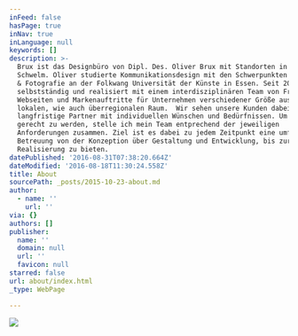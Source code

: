 ```yaml
---
inFeed: false
hasPage: true
inNav: true
inLanguage: null
keywords: []
description: >-
  Brux ist das Designbüro von Dipl. Des. Oliver Brux mit Standorten in Essen und
  Schwelm. Oliver studierte Kommunikationsdesign mit den Schwerpunkten Webdesign
  & Fotografie an der Folkwang Universität der Künste in Essen. Seit 2009 ist er
  selbstständig und realisiert mit einem interdisziplinären Team von Freelancern
  Webseiten und Markenauftritte für Unternehmen verschiedener Größe aus dem
  lokalen, wie auch überregionalen Raum.  Wir sehen unsere Kunden dabei als
  langfristige Partner mit individuellen Wünschen und Bedürfnissen. Um diesen
  gerecht zu werden, stelle ich mein Team entprechend der jeweiligen
  Anforderungen zusammen. Ziel ist es dabei zu jedem Zeitpunkt eine umfassende
  Betreuung von der Konzeption über Gestaltung und Entwicklung, bis zur fertigen
  Realisierung zu bieten.
datePublished: '2016-08-31T07:38:20.664Z'
dateModified: '2016-08-18T11:30:24.558Z'
title: About
sourcePath: _posts/2015-10-23-about.md
author:
  - name: ''
    url: ''
via: {}
authors: []
publisher:
  name: ''
  domain: null
  url: ''
  favicon: null
starred: false
url: about/index.html
_type: WebPage

---
```

![](https://s3-us-west-2.amazonaws.com/the-grid-img/p/f1dd011082ff02c46ce8bb00b6ab280d3bb07e16.jpg)